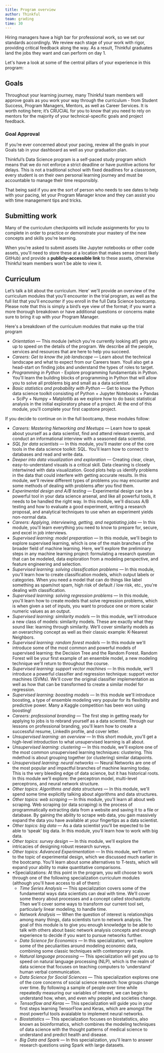 ```yaml
---
title: Program overview
author: Thinkful
team: grading
time: 30
---
```


Hiring managers have a high bar for professional work, so we set our standards accordingly. We review each stage of your work with rigor, providing critical feedback along the way. As a result, Thinkful graduates land the jobs they want and can perform on day 1.

Let's have a look at some of the central pillars of your experience in this program:

## Goals

Throughout your learning journey, many Thinkful team members will approve goals as you work your way through the curriculum - from Student Success, Program Managers, Mentors, as well as Career Services. It is worth noting here; it’s CRUCIAL for you to know that you need to rely on mentors for the majority of your technical-specific goals and project feedback. 

### Goal Approval

If you’re ever concerned about your pacing, review all the goals in your Goals tab in your dashboard as well as your graduation plan.

Thinkful’s Data Science program is a self-paced study program which means that we do not enforce a strict deadline or have punitive actions for delays. This is not a traditional school with fixed deadlines for a classroom, every student is on their own personal learning journey and must be accountable to manage their time responsibly. 

That being said if you are the sort of person who needs to see dates to help with your pacing, let your Program Manager know and they can assist you with time management tips and tricks. 

## Submitting work

Many of the curriculum checkpoints will include assignments for you to complete in order to practice or demonstrate your mastery of the new concepts and skills you're learning.

When you're asked to submit assets like Jupyter notebooks or other code assets, you'll need to store these at a location that makes sense (most likely GitHub) and provide a **publicly-accessible link** to these assets, otherwise Thinkful team members won't be able to view it.


## Curriculum 

Let’s talk a bit about the curriculum. Here' we'll provide an overview of the curriculum modules that you'll encounter in the trial program, as well as the full list that you'll encounter if you enroll in the full Data Science bootcamp. Please note that this is simply a bird’s eye view of the format; if you want a more thorough breakdown or have additional questions or concerns make sure to bring it up with your Program Manager. 

Here's a breakdown of the curriculum modules that make up the trial program

- *Orientation* — This module (which you're currently looking at!) gets you up to speed on the details of the program. We describe all the people, services and resources that are here to help you succeed.
- *Careers: Get to know the job landscape* — Learn about the technical landscape and what to expect from our Careers team. Youll also get a head-start on finding jobs and understand the types of roles to target.
- *Programming in Python* - Explore programming fundamentals in Python. You'll learn the building blocks of programming in Python that will allow you to solve all problems big and small as a data scientist.
- *Basic statistics and probability with Python* — Get to know the Python data science toolkit consisting of Python + Jupyter Notebooks + Pandas + SciPy + Numpy + Matplotlib as we explore how to do basic statistical analysis in the initial exploratory phase of a project. At the end of this module, you'll complete your first capstone project.

If you decide to continue on in the full bootcamp, these modules follow:

- *Careers: Mastering Networking and Meetups* — Learn how to speak about yourself as a data scientist, find and attend relevant events, and conduct an informational interview with a seasoned data scientist.
- *SQL for data scientists* — In this module, you'll master one of the core tools in the data science toolkit: SQL. You'll learn how to connect to databases and read and write data.
- *Deeper into data visualization and exploration* — Creating clear, clean, easy-to-understand visuals is a critical skill. Data cleaning is closely intertwined with data visualization. Good plots help us identify problems in the data that could interfere with getting accurate results. In this module, we'll review different types of problems you may encounter and some methods of dealing with problems after you find them.
- *Experimental design and A/B testing* — Experimental design can be a powerful tool in your data science arsenal, and like all powerful tools, it needs to be handled the right way. In this module, we'll discuss A/B testing and how to evaluate a good experiment, writing a research proposal, and analytical techniques to use when an experiment yields non-normal data.
- *Careers: Applying, interviewing, getting, and negotiating jobs* — In this module, you'll learn everything you need to know to prepare for, secure, and excel in job interviews.
- *Supervised learning: model preparation* — In this module, we'll begin to explore supervised learning, which is one of the main branches of the broader field of machine learning. Here, we'll explore the preliminary steps in any machine learning project: formulating a research question that can be modeled, data exploration from a modeling perspective, and feature engineering and selection.
- *Supervised learning: solving classification problems* — In this module, you'll learn how to create classification models, which output labels or categories. When you need a model that can do things like label something as spam/not spam, high risk of default / low risk, etc., you're dealing with classification.
- *Supervised learning: solving regression problems* — In this module, you'll learn how to create models that solve regression problems, which is when given a set of inputs, you want to produce one or more scalar numeric values as an output.
- *Supervised learning: similarity models* — In this module, we'll introduce a new class of models: similarity models. These are exactly what they sound like: learning through similarity. We'll cover similarity models as an overarching concept as well as their classic example: K-Nearest Neighbors.
- *Supervised learning: random forest models* — In this module we'll introduce some of the most common and powerful models of supervised learning: the Decision Tree and the Random Forest. Random Forest will be your first example of an ensemble model, a new modeling technique we'll return to throughout the course. 
- *Supervised learning: support vector machines* — In this module, we'll introduce a powerful classifier and regression technique: support vector machines (SVMs). We'll cover the original classifier implementation as well as how that can be transformed to create a similar model for regression.
- *Supervised learning: boosting models* — In this module we'll introduce boosting, a type of ensemble modeling very popular for its flexibility and predictive power. Many a Kaggle competition has been won using boosting!
- *Careers: professional branding* — The first step in getting ready for applying to jobs is to rebrand yourself as a data scientist. Through our lessons on professional branding, you'll learn how to create a successful resume, LinkedIn profile, and cover letter. 
- *Unsupervised learning: an overview* — In this short module, you'll get a high-level introduction to what unsupervised learning is all about.
- *Unsupervised learning: clustering* — In this module, we'll explore one of the most common unsupervised learning techniques: clustering. This mdethod is about grouping together (or clustering) similar datapoints.
- *Unsupervised learning: neural networks* — Neural Networks are one of the most popular and impactful branches of machine learning today. This is the very bleeding edge of data science, but it has historical roots. In this module we'll explore: the perceptron model, multi-level perceptrons, and neural network structure.
- *Other topics: Algorithms and data structures* — In this module, we'll spend some time explicitly talking about algorithms and data structures.
- *Other topics: web scraping* — In this module, you'll learn all about web scraping. Web scraping (or data scraping) is the process of programmatically extracting data from a website and saving it to a file or database. By gaining the ability to scrape web data, you gain massively expand the data you have available at your fingertips as a data scientist.
- *Other topics: big data* — As a data scientist you’ll be expected to be able to ‘speak’ big data. In this module, you'll learn how to work with big data.
- *Other topics: survey design* — In this module, we'll explore the intricacies of designing robust research surveys.
- *Other topics: Advanced Experimentation* — In this module, we'll return to the topic of experimental design, which we discussed much earlier in the bootcamp. You'll learn about some alternatives to T-tests, which will expand your ability to make quantitative comparisons.
- *Specializations: At this point in the program, you will choose to work through one of the following specialization curriculum modules (although you'll have access to all of them):
  * *Time Series Analysis* — This specialization covers some of the fundamental ways data scientists can deal with time. We'll cover some theory about processes and a concept called stochasticity. Then we'll cover some ways to transform our current tool set, particularly linear modeling, to handle time.
  * *Network Analysis* — When the question of interest is relationships among many things, data scientists turn to network analysis. The goal of this module is to give you enough knowledge to be able to talk with others about basic network analysis concepts and enough experience to decide if you want to pursue networks further.
  * *Data Science for Economics* — In this specialization, we'll explore some of the peculiarities around modeling economic data, combining some classic techniques with contemporary scale.
  * *Natural language processing* — This specialization will get you up to speed on natural language processing (NLP), which is the realm of data science that focuses on teaching computers to 'understand' human verbal communication. 
  * *Data Science for Social Sciences* — This specialization explores one of the core concerns of social science research: how groups change over time. By following a sample of people over time while repeatedly measuring our variables of interest, we can begin to understand how, when, and even why people and societies change.
  * *Tensorflow and Keras* — This specialization will guide you in your first steps learning TensorFlow and Keras, which are amongst the most powerful tools avaialable to implement neural networks.
  * *Biostatistics* — This specialization focuses on biostatistics, also known as bioinformatics, which combines the modeling techniques of data science with the thought patterns of medical science to understand and predict health and disease.
  * *Big Data and Spark* — In this specialization, you'll learn to answer research questions using Spark with large datasets.
